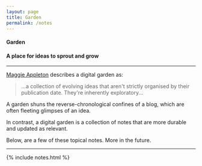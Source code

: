```yaml
---
layout: page
title: Garden
permalink: /notes
---
```


<h4 class="uk-text-large uk-text-light uk-margin-remove-bottom">
    Garden
</h4>
<h4 class="uk-text-lighter uk-margin-remove-top">
    A place for ideas to sprout and grow
</h4>
<hr class="uk-divider-small">

[Maggie Appleton](https://maggieappleton.com/garden-history) describes a digital garden as:

> ...a collection of evolving ideas that aren't strictly
> organised by their publication date. They're inherently exploratory...

A garden shuns the reverse-chronological confines of a blog,
which are often fleeting glimpses of an idea.

In contrast, a digital garden is a collection of notes that are more durable and updated as relevant.

Below, are a few of these topical notes. More in the future.

<hr class="uk-divider-icon">

{% include notes.html %}